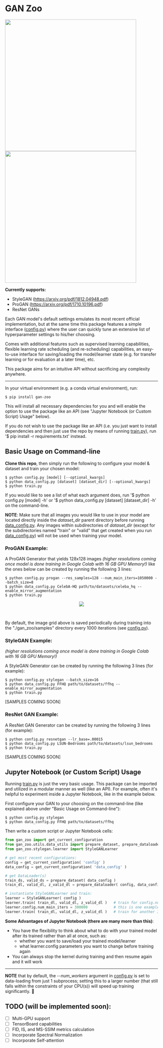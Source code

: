 # GAN Zoo

<p align="left">
<img align="center" src ="https://github.com/sidward14/gan-zoo/raw/master/examples/gif/106.png" height="432" width="432"/>
<img align="center" src ="https://github.com/sidward14/gan-zoo/raw/master/examples/gif/672.png" height="432" width="432"/>
</p>

__Currently supports:__
+ StyleGAN (https://arxiv.org/pdf/1812.04948.pdf)
+ ProGAN (https://arxiv.org/pdf/1710.10196.pdf)
+ ResNet GANs

Each GAN model's default settings emulates its most recent official implementation, but at the same time this package features a simple interface ([config.py](./gan_zoo/config.py)) where the user can quickly tune an extensive list of hyperparameter settings to his/her choosing.

Comes with additional features such as supervised learning capabilities, flexible learning rate scheduling (and re-scheduling) capabilities, an easy-to-use interface for saving/loading the model/learner state (e.g. for transfer learning or for evaluation at a later time), etc.

This package aims for an intuitive API without sacrificing any complexity anywhere.

--------------------------------------------------------------------------------

In your virtual environment (e.g. a conda virtual environment), run:
  ~~~
  $ pip install gan-zoo
  ~~~
This will install all necessary dependencies for you and will enable the option to use the package like an API (see "Jupyter Notebook (or Custom Script) Usage" below).

If you do not wish to use the package like an API (i.e. you just want to install dependencies and then just use the repo by means of running [train.py](./gan_zoo/train.py)), run '$ pip install -r requirements.txt' instead.

## Basic Usage on Command-line

__Clone this repo__, then simply run the following to configure your model & dataset and train your chosen model:
  ~~~
  $ python config.py [model] [--optional_kwargs]
  $ python data_config.py [dataset] [dataset_dir] [--optional_kwargs]
  $ python train.py
  ~~~
If you would like to see a list of what each argument does, run '$ python config.py [model] -h' or '$ python data_config.py [dataset] [dataset_dir] -h' on the command-line.

__NOTE__: Make sure that all images you would like to use in your model are located directly inside the _dataset_dir_ parent directory before running [data_config.py](./gan_zoo/data_config.py). Any images within subdirectories of _dataset_dir_ (except for the subdirectories named "train" or "valid" that get created when you run [data_config.py](./gan_zoo/data_config.py)) will not be used when training your model.

### ProGAN Example:

A ProGAN Generator that yields 128x128 images _(higher resolutions coming once model is done training in Google Colab with 16 GB GPU Memory!)_ like the ones below can be created by running the following 3 lines:
  ~~~
  $ python config.py progan --res_samples=128 --num_main_iters=1050000 --batch_size=8
  $ python data_config.py CelebA-HQ path/to/datasets/celeba_hq --enable_mirror_augmentation
  $ python train.py
  ~~~

  <p align="center">
  <img align="center" src ="https://github.com/sidward14/gan-zoo/raw/master/examples/gif/image_grids.gif"/>
  </p>
  <br>

By default, the image grid above is saved periodically during training into the "./gan_zoo/samples" directory every 1000 iterations (see [config.py](./gan_zoo/config.py)).

### StyleGAN Example:

_(higher resolutions coming once model is done training in Google Colab with 16 GB GPU Memory!)_

A StyleGAN Generator can be created by running the following 3 lines (for example):
  ~~~
  $ python config.py stylegan --batch_size=16
  $ python data_config.py FFHQ path/to/datasets/ffhq --enable_mirror_augmentation
  $ python train.py
  ~~~

  [SAMPLES COMING SOON]

### ResNet GAN Example:

A ResNet GAN Generator can be created by running the following 3 lines (for example):
  ~~~
  $ python config.py resnetgan --lr_base=.00015
  $ python data_config.py LSUN-Bedrooms path/to/datasets/lsun_bedrooms
  $ python train.py
  ~~~

  [SAMPLES COMING SOON]



## Jupyter Notebook (or Custom Script) Usage

Running [train.py](./gan_zoo/train.py) is just the very basic usage. This package can be imported and utilized in a modular manner as well (like an API). For example, often it's helpful to experiment inside a Jupyter Notebook, like in the example below.

  First configure your GAN to your choosing on the command-line (like explained above under "Basic Usage on Command-line"):
  ~~~
  $ python config.py stylegan
  $ python data_config.py FFHQ path/to/datasets/ffhq
  ~~~

  Then write a custom script or Jupyter Notebook cells:
  ```python
  from gan_zoo import get_current_configuration
  from gan_zoo.utils.data_utils import prepare_dataset, prepare_dataloader
  from gan_zoo.stylegan.learner import StyleGANLearner

  # get most recent configurations:
  config = get_current_configuration( 'config' )
  data_config = get_current_configuration( 'data_config' )

  # get DataLoader(s)
  train_ds, valid_ds = prepare_dataset( data_config )
  train_dl, valid_dl, z_valid_dl = prepare_dataloader( config, data_config, train_ds, valid_ds )

  # instantiate StyleGANLearner and train:
  learner = StyleGANLearner( config )
  learner.train( train_dl, valid_dl, z_valid_dl )   # train for config.num_main_iters iterations
  learner.config.num_main_iters = 300000            # this is one example of changing your instantiated learner's configurations
  learner.train( train_dl, valid_dl, z_valid_dl )   # train for another 300000 iterations
  ```

__Some Advantages of Jupyter Notebook (there are many more than this)__:
+ You have the flexibility to think about what to do with your trained model after its trained rather than all at once, such as:
  + whether you want to save/load your trained model/learner
  + what learner.config parameters you want to change before training again
+ You can always stop the kernel during training and then resume again and it will work

--------------------------------------------------------------------------------

__NOTE__ that by default, the _--num_workers_ argument in [config.py](./gan_zoo/config.py) is set to data-loading from just 1 subprocess; setting this to a larger number (that still falls within the constraints of your CPU(s)) will speed up training significantly. :slightly_smiling_face:

## TODO (will be implemented soon):
- [ ] Multi-GPU support
- [ ] TensorBoard capabilities
- [ ] FID, IS, and MS-SSIM metrics calculation
- [ ] Incorporate Spectral Normalization
- [ ] Incorporate Self-attention